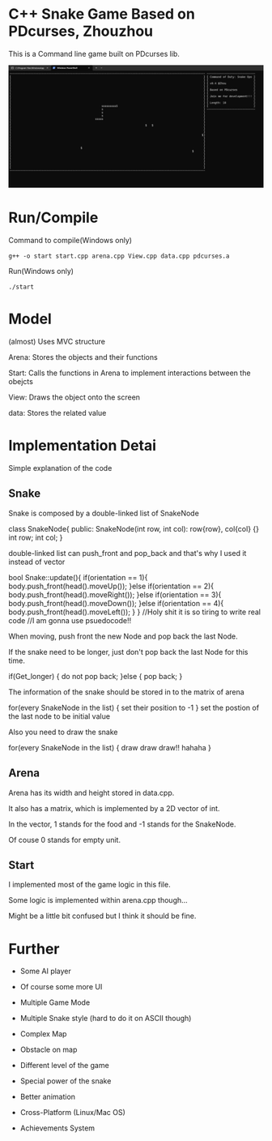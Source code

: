 # C++ Snake Game Based on PDcurses, Zhouzhou

This is a Command line game built on PDcurses lib.

![alt text](image.png)

# Run/Compile

Command to compile(Windows only)

    g++ -o start start.cpp arena.cpp View.cpp data.cpp pdcurses.a

Run(Windows only)

    ./start

# Model

(almost) Uses MVC structure

Arena: Stores the objects and their functions

Start: Calls the functions in Arena to implement interactions between the obejcts

View: Draws the object onto the screen

data: Stores the related value

# Implementation Detai

Simple explanation of the code

## Snake

Snake is composed by a double-linked list of SnakeNode

  class SnakeNode{
  public:
    SnakeNode(int row, int col): row{row}, col{col} {}
    int row;
    int col;
  }

double-linked list can push_front and pop_back and that's why I used it instead of vector

  bool Snake::update(){
    if(orientation == 1){
        body.push_front(head().moveUp());
    }else if(orientation == 2){
        body.push_front(head().moveRight());
    }else if(orientation == 3){
        body.push_front(head().moveDown());
    }else if(orientation == 4){
        body.push_front(head().moveLeft());
    }
  }
  //Holy shit it is so tiring to write real code
  //I am gonna use psuedocode!!

When moving, push front the new Node and pop back the last Node.

If the snake need to be longer, just don't pop back the last Node for this time.

  if(Get_longer)
  {
    do not pop back;
  }else
  {
    pop back;
  }

The information of the snake should be stored in to the matrix of arena

  for(every SnakeNode in the list)
  {
    set their position to -1
  }
  set the postion of the last node to be initial value

Also you need to draw the snake

  for(every SnakeNode in the list)
  {
    draw draw draw!! hahaha
  }

## Arena

Arena has its width and height stored in data.cpp.

It also has a matrix, which is implemented by a 2D vector of int.

In the vector, 1 stands for the food and -1 stands for the SnakeNode.

Of couse 0 stands for empty unit.

## Start

I implemented most of the game logic in this file.

Some logic is implemented within arena.cpp though...

Might be a little bit confused but I think it should be fine.

# Further

- Some AI player

- Of course some more UI

- Multiple Game Mode

- Multiple Snake style (hard to do it on ASCII though)

- Complex Map

- Obstacle on map

- Different level of the game

- Special power of the snake

- Better animation

- Cross-Platform (Linux/Mac OS)

- Achievements System